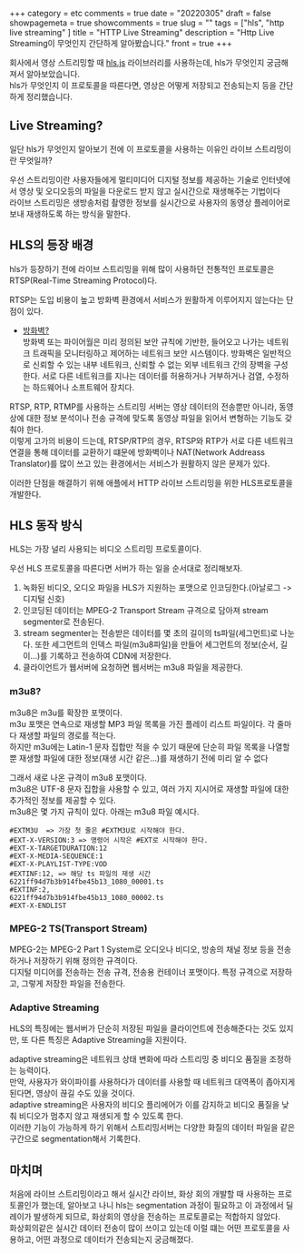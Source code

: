 +++
category = etc
comments = true
date = "20220305"
draft = false
showpagemeta = true
showcomments = true
slug = ""
tags = ["hls", "http live streaming" ]
title = "HTTP Live Streaming"
description = "Http Live Streaming이 무엇인지 간단하게 알아봤습니다."
front = true
+++

회사에서 영상 스트리밍할 때 [hls.js](https://github.com/video-dev/hls.js/) 라이브러리를 사용하는데, hls가 무엇인지 궁금해져서 알아보았습니다.  
hls가 무엇인지 이 프로토콜을 따른다면, 영상은 어떻게 저장되고 전송되는지 등을 간단하게 정리했습니다.

## Live Streaming?

일단 hls가 무엇인지 알아보기 전에 이 프로토콜을 사용하는 이유인 라이브 스트리밍이란 무엇일까?

우선 스트리밍이란 사용자들에게 멀티미디어 디지털 정보를 제공하는 기술로 인터넷에서 영상 및 오디오등의 파일을 다운로드 받지 않고 실시간으로 재생해주는 기법이다  
라이브 스트리밍은 생방송처럼 촬영한 정보를 실시간으로 사용자의 동영상 플레이어로 보내 재생하도록 하는 방식을 말한다.

## HLS의 등장 배경

hls가 등장하기 전에 라이브 스트리밍을 위해 많이 사용하던 전통적인 프로토콜은 RTSP(Real-Time Streaming Protocol)다.

RTSP는 도입 비용이 높고 방화벽 환경에서 서비스가 원활하게 이루어지지 않는다는 단점이 있다.

- [방화벽?](https://ko.wikipedia.org/wiki/%EB%B0%A9%ED%99%94%EB%B2%BD_(%EB%84%A4%ED%8A%B8%EC%9B%8C%ED%82%B9))  
    방화벽 또는 파이어월은 미리 정의된 보안 규칙에 기반한, 들어오고 나가는 네트워크 트래픽을 모니터링하고 제어하는 네트워크 보안 시스템이다. 방화벽은 일반적으로 신뢰할 수 있는 내부 네트워크, 신뢰할 수 없는 외부 네트워크 간의 장벽을 구성한다. 서로 다른 네트워크를 지나는 데이터를 허용하거나 거부하거나 검열, 수정하는 하드웨어나 소프트웨어 장치다.

RTSP, RTP, RTMP를 사용하는 스트리밍 서버는 영상 데이터의 전송뿐만 아니라, 동영상에 대한 정보 분석이나 전송 규격에 맞도록 동영상 파일을 읽어서 변형하는 기능도 갖춰야 한다.  
이렇게 고가의 비용이 드는데, RTSP/RTP의 경우, RTSP와 RTP가 서로 다른 네트워크 연결을 통해 데이터를 교환하기 떄문에 방화벽이나 NAT(Network Addreass Translator)를 많이 쓰고 있는 환경에서는 서비스가 원활하지 않은 문제가 있다.

이러한 단점을 해결하기 위해 애플에서 HTTP 라이브 스트리밍을 위한 HLS프로토콜을 개발한다.

## HLS 동작 방식

HLS는 가장 널리 사용되는 비디오 스트리밍 프로토콜이다.

우선 HLS 프로토콜을 따른다면 서버가 하는 일을 순서대로 정리해보자.

1.  녹화된 비디오, 오디오 파일을 HLS가 지원하는 포맷으로 인코딩한다.(아날로그 -> 디지털 신호)
2.  인코딩된 데이터는 MPEG-2 Transport Stream 규격으로 담아져 stream segmenter로 전송된다.
3.  stream segmenter는 전송받은 데이터를 몇 초의 길이의 ts파일(세그먼트)로 나눈다. 또한 세그먼트의 인덱스 파일(m3u8파일)을 만들어 세그먼트의 정보(순서, 길이...)를 기록하고 전송하여 CDN에 저장한다.
4.  클라이언트가 웹서버에 요청하면 웹서버는 m3u8 파일을 제공한다.

### m3u8?

m3u8은 m3u를 확장한 포맷이다.  
m3u 포맷은 연속으로 재생할 MP3 파일 목록을 가진 플레이 리스트 파일이다. 각 줄마다 재생할 파일의 경로를 적는다.  
하지만 m3u에는 Latin-1 문자 집합만 적을 수 있기 때문에 단순히 파일 목록을 나열할 뿐 재생할 파일에 대한 정보(재생 시간 같은...)를 재생하기 전에 미리 알 수 없다

그래서 새로 나온 규격이 m3u8 포맷이다.  
m3u8은 UTF-8 문자 집합을 사용할 수 있고, 여러 가지 지시어로 재생할 파일에 대한 추가적인 정보를 제공할 수 있다.  
m3u8은 몇 가지 규칙이 있다. 아래는 m3u8 파일 예시다.

```
#EXTM3U  => 가장 첫 줄은 #EXTM3U로 시작해야 한다.
#EXT-X-VERSION:3 => 명령어 시작은 #EXT로 시작해야 한다.
#EXT-X-TARGETDURATION:12
#EXT-X-MEDIA-SEQUENCE:1
#EXT-X-PLAYLIST-TYPE:VOD
#EXTINF:12, => 해당 ts 파일의 재생 시간 
6221ff94d7b3b914fbe45b13_1080_00001.ts
#EXTINF:2,
6221ff94d7b3b914fbe45b13_1080_00002.ts
#EXT-X-ENDLIST
```

### MPEG-2 TS(Transport Stream)

MPEG-2는 MPEG-2 Part 1 System로 오디오나 비디오, 방송의 채널 정보 등을 전송하거나 저장하기 위해 정의한 규격이다.  
디지털 미디어를 전송하는 전송 규격, 전송용 컨테이너 포맷이다. 특정 규격으로 저장하고, 그렇게 저장한 파일을 전송한다.

### Adaptive Streaming

HLS의 특징에는 웹서버가 단순히 저장된 파일을 클라이언트에 전송해준다는 것도 있지만, 또 다른 특징은 Adaptive Streaming을 지원이다.

adaptive streaming은 네트워크 상태 변화에 따라 스트리밍 중 비디오 품질을 조정하는 능력이다.  
만약, 사용자가 와이파이를 사용하다가 데이터를 사용할 때 네트워크 대역폭이 좁아지게 된다면, 영상이 끊길 수도 있을 것이다.  
adaptive streaming은 사용자의 비디오 플리에어가 이를 감지하고 비디오 품질을 낮춰 비디오가 멈추지 않고 재생되게 할 수 있도록 한다.  
이러한 기능이 가능하게 하기 위해서 스트리밍서버는 다양한 화질의 데이터 파일을 같은 구간으로 segmentation해서 기록한다.

## 마치며

처음에 라이브 스트리밍이라고 해서 실시간 라이브, 화상 회의 개발할 때 사용하는 프로토콜인가 했는데, 알아보고 나니 hls는 segmentation 과정이 필요하고 이 과정에서 딜레이가 발생하게 되므로, 화상회의 영상을 전송하는 프로토콜로는 적합하지 않았다.  
화상회의같은 실시간 데이터 전송이 많이 쓰이고 있는데 이럴 떄는 어떤 프로토콜을 사용하고, 어떤 과정으로 데이터가 전송되는지 궁금해졌다.